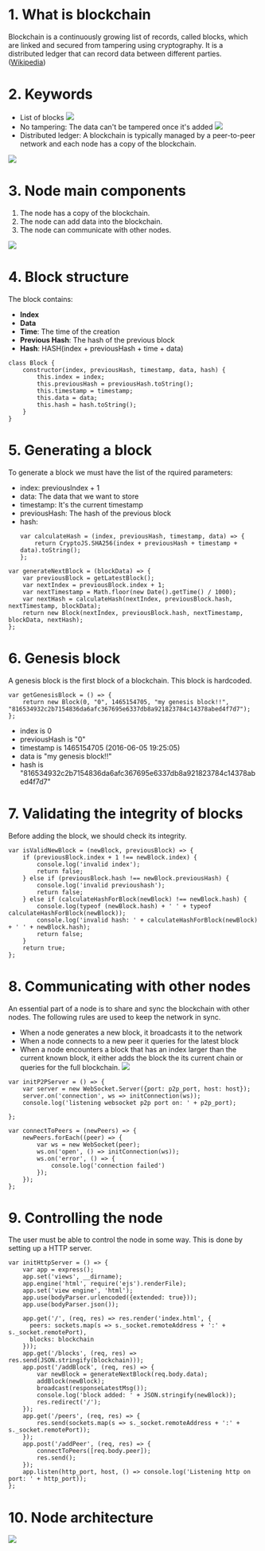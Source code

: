 # 1. What is blockchain
Blockchain is a continuously growing list of records, called blocks, which are linked and secured from tampering using cryptography. It is a distributed ledger that can record data between different parties. ([Wikipedia](https://en.wikipedia.org/wiki/Blockchain))

# 2. Keywords
- List of blocks
![](https://image.ibb.co/iX3mh7/blocks.png)
- No tampering: The data can't be tampered once it's added
![](https://image.ibb.co/mtJJ27/blockchains.png)
- Distributed ledger: A blockchain is typically managed by a peer-to-peer network and each node has a copy of the blockchain.

![](https://cdn57.androidauthority.net/wp-content/uploads/2017/09/In-a-p2p-network-no-centralized-server.jpg)

# 3. Node main components
1. The node has a copy of the blockchain.
2. The node can add data into the blockchain.
3. The node can communicate with other nodes.

![](https://image.ibb.co/e9i8en/node_components.png)

# 4. Block structure
The block contains:
- **Index**
-  **Data**
- **Time**: The time of the creation
-  **Previous Hash**: The hash of the previous block
-  **Hash**: HASH(index + previousHash + time + data)

```
class Block {
    constructor(index, previousHash, timestamp, data, hash) {
        this.index = index;
        this.previousHash = previousHash.toString();
        this.timestamp = timestamp;
        this.data = data;
        this.hash = hash.toString();
    }
}                                                                                              
```

# 5. Generating a block                                                                        
To generate a block we must have the list of the rquired parameters:                           

- index: previousIndex + 1                                                                     
- data: The data that we want to store                                                         
- timestamp: It's the current timestamp                                                        
- previousHash: The hash of the previous block                                                 
- hash:
    ```
    var calculateHash = (index, previousHash, timestamp, data) => {
        return CryptoJS.SHA256(index + previousHash + timestamp + data).toString();
    };
    ```
```
var generateNextBlock = (blockData) => {
    var previousBlock = getLatestBlock();
    var nextIndex = previousBlock.index + 1;
    var nextTimestamp = Math.floor(new Date().getTime() / 1000);
    var nextHash = calculateHash(nextIndex, previousBlock.hash, nextTimestamp, blockData);
    return new Block(nextIndex, previousBlock.hash, nextTimestamp, blockData, nextHash);
};
```

# 6. Genesis block
A genesis block is the first block of a blockchain. This block is hardcoded.
```
var getGenesisBlock = () => {
    return new Block(0, "0", 1465154705, "my genesis block!!", "816534932c2b7154836da6afc367695e6337db8a921823784c14378abed4f7d7");
};
```
- index is 0
- previousHash is "0"
- timestamp is 1465154705 (2016-06-05 19:25:05)
- data is "my genesis block!!"
- hash is "816534932c2b7154836da6afc367695e6337db8a921823784c14378abed4f7d7"

# 7. Validating the integrity of blocks
Before adding the block, we should check its integrity.
```
var isValidNewBlock = (newBlock, previousBlock) => {
    if (previousBlock.index + 1 !== newBlock.index) {
        console.log('invalid index');
        return false;
    } else if (previousBlock.hash !== newBlock.previousHash) {
        console.log('invalid previoushash');
        return false;
    } else if (calculateHashForBlock(newBlock) !== newBlock.hash) {
        console.log(typeof (newBlock.hash) + ' ' + typeof calculateHashForBlock(newBlock));
        console.log('invalid hash: ' + calculateHashForBlock(newBlock) + ' ' + newBlock.hash);
        return false;
    }
    return true;
};
```

# 8. Communicating with other nodes
An essential part of a node is to share and sync the blockchain with other nodes. The following rules are used to keep the network in sync.
- When a node generates a new block, it broadcasts it to the network
- When a node connects to a new peer it queries for the latest block
- When a node encounters a block that has an index larger than the current known block, it either adds the block the its current chain or queries for the full blockchain.
![](https://cdn-images-1.medium.com/max/800/1*sz2iVHdWBdtwNl3npeLddQ.png)

```
var initP2PServer = () => {
    var server = new WebSocket.Server({port: p2p_port, host: host});
    server.on('connection', ws => initConnection(ws));
    console.log('listening websocket p2p port on: ' + p2p_port);

};

var connectToPeers = (newPeers) => {
    newPeers.forEach((peer) => {
        var ws = new WebSocket(peer);
        ws.on('open', () => initConnection(ws));
        ws.on('error', () => {
            console.log('connection failed')
        });
    });
};
```

# 9. Controlling the node
The user must be able to control the node in some way. This is done by setting up a HTTP server.
```
var initHttpServer = () => {
    var app = express();
    app.set('views', __dirname);
    app.engine('html', require('ejs').renderFile);
    app.set('view engine', 'html');
    app.use(bodyParser.urlencoded({extended: true}));
    app.use(bodyParser.json());

    app.get('/', (req, res) => res.render('index.html', {
      peers: sockets.map(s => s._socket.remoteAddress + ':' + s._socket.remotePort),
      blocks: blockchain
    }));
    app.get('/blocks', (req, res) => res.send(JSON.stringify(blockchain)));
    app.post('/addBlock', (req, res) => {
        var newBlock = generateNextBlock(req.body.data);
        addBlock(newBlock);
        broadcast(responseLatestMsg());
        console.log('block added: ' + JSON.stringify(newBlock));
        res.redirect('/');
    });
    app.get('/peers', (req, res) => {
        res.send(sockets.map(s => s._socket.remoteAddress + ':' + s._socket.remotePort));
    });
    app.post('/addPeer', (req, res) => {
        connectToPeers([req.body.peer]);
        res.send();
    });
    app.listen(http_port, host, () => console.log('Listening http on port: ' + http_port));
};
```

# 10. Node architecture
![](https://image.ibb.co/fvTSN7/arch.png)

